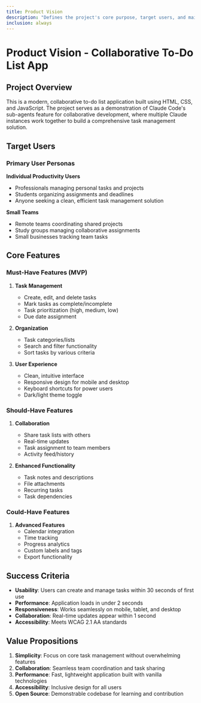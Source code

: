 ```yaml
---
title: Product Vision
description: "Defines the project's core purpose, target users, and main features."
inclusion: always
---
```


# Product Vision - Collaborative To-Do List App

## Project Overview

This is a modern, collaborative to-do list application built using HTML, CSS, and JavaScript. The project serves as a demonstration of Claude Code's sub-agents feature for collaborative development, where multiple Claude instances work together to build a comprehensive task management solution.

## Target Users

### Primary User Personas

**Individual Productivity Users**
- Professionals managing personal tasks and projects
- Students organizing assignments and deadlines
- Anyone seeking a clean, efficient task management solution

**Small Teams**
- Remote teams coordinating shared projects
- Study groups managing collaborative assignments
- Small businesses tracking team tasks

## Core Features

### Must-Have Features (MVP)
1. **Task Management**
   - Create, edit, and delete tasks
   - Mark tasks as complete/incomplete
   - Task prioritization (high, medium, low)
   - Due date assignment

2. **Organization**
   - Task categories/lists
   - Search and filter functionality
   - Sort tasks by various criteria

3. **User Experience**
   - Clean, intuitive interface
   - Responsive design for mobile and desktop
   - Keyboard shortcuts for power users
   - Dark/light theme toggle

### Should-Have Features
1. **Collaboration**
   - Share task lists with others
   - Real-time updates
   - Task assignment to team members
   - Activity feed/history

2. **Enhanced Functionality**
   - Task notes and descriptions
   - File attachments
   - Recurring tasks
   - Task dependencies

### Could-Have Features
1. **Advanced Features**
   - Calendar integration
   - Time tracking
   - Progress analytics
   - Custom labels and tags
   - Export functionality

## Success Criteria

- **Usability**: Users can create and manage tasks within 30 seconds of first use
- **Performance**: Application loads in under 2 seconds
- **Responsiveness**: Works seamlessly on mobile, tablet, and desktop
- **Collaboration**: Real-time updates appear within 1 second
- **Accessibility**: Meets WCAG 2.1 AA standards

## Value Propositions

1. **Simplicity**: Focus on core task management without overwhelming features
2. **Collaboration**: Seamless team coordination and task sharing
3. **Performance**: Fast, lightweight application built with vanilla technologies
4. **Accessibility**: Inclusive design for all users
5. **Open Source**: Demonstrable codebase for learning and contribution